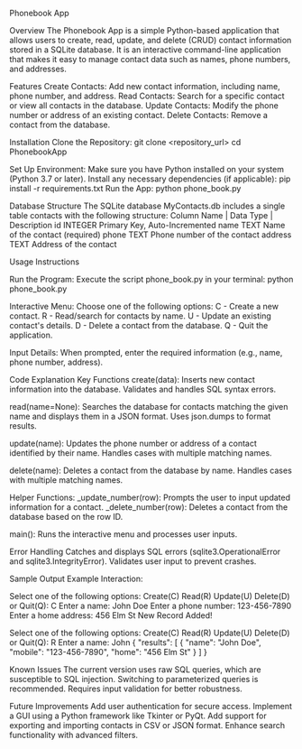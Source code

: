Phonebook App

Overview
The Phonebook App is a simple Python-based application that allows users to create, read, update, and delete (CRUD) contact information stored in a SQLite database. It is an interactive command-line application that makes it easy to manage contact data such as names, phone numbers, and addresses.

Features
Create Contacts: Add new contact information, including name, phone number, and address.
Read Contacts: Search for a specific contact or view all contacts in the database.
Update Contacts: Modify the phone number or address of an existing contact.
Delete Contacts: Remove a contact from the database.

Installation
Clone the Repository:
git clone <repository_url>
cd PhonebookApp

Set Up Environment:
Make sure you have Python installed on your system (Python 3.7 or later).
Install any necessary dependencies (if applicable):
pip install -r requirements.txt
Run the App:
python phone_book.py

Database Structure
The SQLite database MyContacts.db includes a single table contacts with the following structure:
Column Name | Data Type | Description
id            INTEGER     Primary Key, Auto-Incremented
name          TEXT        Name of the contact (required)
phone         TEXT        Phone number of the contact
address       TEXT        Address of the contact


Usage Instructions

Run the Program:
Execute the script phone_book.py in your terminal:
python phone_book.py

Interactive Menu:
Choose one of the following options:
C - Create a new contact.
R - Read/search for contacts by name.
U - Update an existing contact's details.
D - Delete a contact from the database.
Q - Quit the application.

Input Details:
When prompted, enter the required information (e.g., name, phone number, address).


Code Explanation
Key Functions
create(data):
Inserts new contact information into the database.
Validates and handles SQL syntax errors.

read(name=None):
Searches the database for contacts matching the given name and displays them in a JSON format.
Uses json.dumps to format results.

update(name):
Updates the phone number or address of a contact identified by their name.
Handles cases with multiple matching names.

delete(name):
Deletes a contact from the database by name.
Handles cases with multiple matching names.

Helper Functions:
_update_number(row): Prompts the user to input updated information for a contact.
_delete_number(row): Deletes a contact from the database based on the row ID.

main():
Runs the interactive menu and processes user inputs.

Error Handling
Catches and displays SQL errors (sqlite3.OperationalError and sqlite3.IntegrityError).
Validates user input to prevent crashes.


Sample Output
Example Interaction:

Select one of the following options: Create(C) Read(R) Update(U) Delete(D) or Quit(Q): C
Enter a name: John Doe
Enter a phone number: 123-456-7890
Enter a home address: 456 Elm St
New Record Added!

Select one of the following options: Create(C) Read(R) Update(U) Delete(D) or Quit(Q): R
Enter a name: John
{
  "results": [
    {
      "name": "John Doe",
      "mobile": "123-456-7890",
      "home": "456 Elm St"
    }
  ]
}

Known Issues
The current version uses raw SQL queries, which are susceptible to SQL injection. Switching to parameterized queries is recommended.
Requires input validation for better robustness.


Future Improvements
Add user authentication for secure access.
Implement a GUI using a Python framework like Tkinter or PyQt.
Add support for exporting and importing contacts in CSV or JSON format.
Enhance search functionality with advanced filters.
